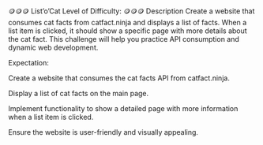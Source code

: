 🪙🪙🪙 List’o’Cat
Level of Difficulty: 🪙🪙🪙
Description
Create a website that consumes cat facts from catfact.ninja and displays a list of facts. When a list item is clicked, it should show a specific page with more details about the cat fact. This challenge will help you practice API consumption and dynamic web development.

Expectation:

Create a website that consumes the cat facts API from catfact.ninja.

Display a list of cat facts on the main page.

Implement functionality to show a detailed page with more information when a list item is clicked.

Ensure the website is user-friendly and visually appealing.